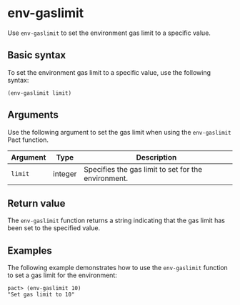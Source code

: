 # env-gaslimit

Use `env-gaslimit` to set the environment gas limit to a specific value.

## Basic syntax

To set the environment gas limit to a specific value, use the following syntax:

```pact
(env-gaslimit limit)
```

## Arguments

Use the following argument to set the gas limit when using the `env-gaslimit` Pact function.

| Argument | Type | Description |
| -------- | ---- |------------ |
| `limit` | integer | Specifies the gas limit to set for the environment. |

## Return value

The `env-gaslimit` function returns a string indicating that the gas limit has been set to the specified value.

## Examples

The following example demonstrates how to use the `env-gaslimit` function to set a gas limit for the environment:

```pact
pact> (env-gaslimit 10)
"Set gas limit to 10"
```

